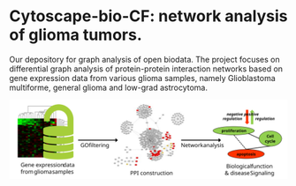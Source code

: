 # Cytoscape-bio-CF: network analysis of glioma tumors.
Our depository for graph analysis of open biodata.
The project focuses on differential graph analysis of protein-protein interaction networks 
based on gene expression data from various glioma samples, namely Glioblastoma multiforme,
general glioma and low-grad astrocytoma.

![graphical abstract](https://github.com/schokine/Cytoscape-glioma-CF/blob/master/graphical_abstract.svg)
